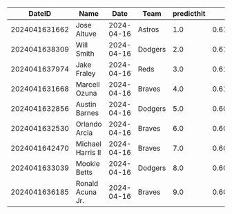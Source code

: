 DateID         |  Name               |  Date        |  Team     |  predicthit  |  predicthitproba     |  hitbool  |  Last7DaysAVG  |  Last15DaysAVG  |  Last30DaysAVG
---------------|---------------------|--------------|-----------|--------------|----------------------|-----------|----------------|-----------------|---------------
2024041631662  |  Jose Altuve        |  2024-04-16  |  Astros   |  1.0         |  0.619144883027093   |  False    |  0.5           |  0.426          |  0.403
2024041638309  |  Will Smith         |  2024-04-16  |  Dodgers  |  2.0         |  0.6176729334858786  |  False    |  0.3           |  0.326          |  0.369
2024041637974  |  Jake Fraley        |  2024-04-16  |  Reds     |  3.0         |  0.6114091701292944  |  False    |  0.5           |  0.379          |  0.432
2024041631668  |  Marcell Ozuna      |  2024-04-16  |  Braves   |  4.0         |  0.6104216477811873  |  False    |  0.435         |  0.429          |  0.365
2024041632856  |  Austin Barnes      |  2024-04-16  |  Dodgers  |  5.0         |  0.6066670971482452  |  False    |  0.0           |  0.286          |  0.333
2024041632530  |  Orlando Arcia      |  2024-04-16  |  Braves   |  6.0         |  0.6064012478279781  |  False    |  0.222         |  0.31           |  0.352
2024041642470  |  Michael Harris II  |  2024-04-16  |  Braves   |  7.0         |  0.6051607193943114  |  False    |  0.192         |  0.245          |  0.29
2024041633039  |  Mookie Betts       |  2024-04-16  |  Dodgers  |  8.0         |  0.6050541295584592  |  False    |  0.296         |  0.283          |  0.347
2024041636185  |  Ronald Acuna Jr.   |  2024-04-16  |  Braves   |  9.0         |  0.6046132680774884  |  False    |  0.391         |  0.277          |  0.288
